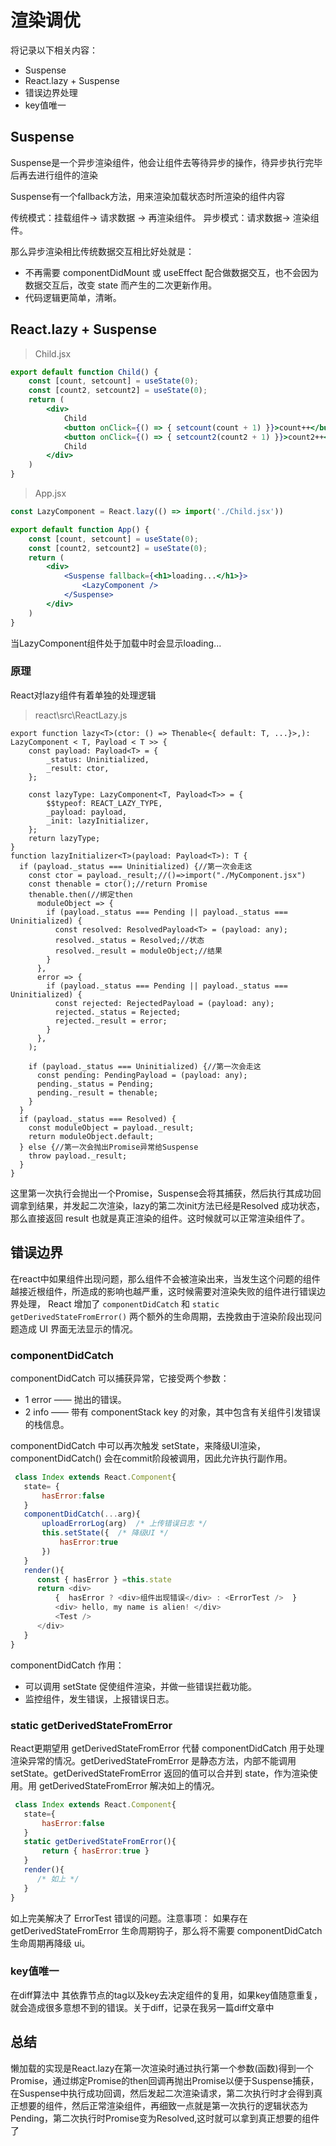 # 渲染调优

将记录以下相关内容：

+   Suspense
+   React.lazy + Suspense
+   错误边界处理
+   key值唯一

## Suspense

Suspense是一个异步渲染组件，他会让组件去等待异步的操作，待异步执行完毕后再去进行组件的渲染

Suspense有一个fallback方法，用来渲染加载状态时所渲染的组件内容

传统模式：挂载组件-> 请求数据 -> 再渲染组件。
异步模式：请求数据-> 渲染组件。

那么异步渲染相比传统数据交互相比好处就是：

-   不再需要 componentDidMount 或 useEffect 配合做数据交互，也不会因为数据交互后，改变 state 而产生的二次更新作用。
-   代码逻辑更简单，清晰。

## React.lazy + Suspense

>   Child.jsx

```jsx
export default function Child() {
    const [count, setcount] = useState(0);
    const [count2, setcount2] = useState(0);
    return (
        <div>
            Child
            <button onClick={() => { setcount(count + 1) }}>count++</button>
            <button onClick={() => { setcount2(count2 + 1) }}>count2++</button>
            Child
        </div>
    )
}
```

>   App.jsx

```jsx
const LazyComponent = React.lazy(() => import('./Child.jsx'))

export default function App() {
    const [count, setcount] = useState(0);
    const [count2, setcount2] = useState(0);
    return (
        <div>
            <Suspense fallback={<h1>loading...</h1>}>
                <LazyComponent />
            </Suspense>
        </div>
    )
}
```

当LazyComponent组件处于加载中时会显示loading...

### 原理

React对lazy组件有着单独的处理逻辑

>   react\src\ReactLazy.js

```tsx
export function lazy<T>(ctor: () => Thenable<{ default: T, ...}>,): LazyComponent < T, Payload < T >> {
    const payload: Payload<T> = {
        _status: Uninitialized,
        _result: ctor,
    };

    const lazyType: LazyComponent<T, Payload<T>> = {
        $$typeof: REACT_LAZY_TYPE,
        _payload: payload,
        _init: lazyInitializer,
    };
    return lazyType;
}
function lazyInitializer<T>(payload: Payload<T>): T {
  if (payload._status === Uninitialized) {//第一次会走这
    const ctor = payload._result;//()=>import("./MyComponent.jsx")
    const thenable = ctor();//return Promise
    thenable.then(//绑定then
      moduleObject => {
        if (payload._status === Pending || payload._status === Uninitialized) {
          const resolved: ResolvedPayload<T> = (payload: any);
          resolved._status = Resolved;//状态
          resolved._result = moduleObject;//结果
        }
      },
      error => {
        if (payload._status === Pending || payload._status === Uninitialized) {
          const rejected: RejectedPayload = (payload: any);
          rejected._status = Rejected;
          rejected._result = error;
        }
      },
    );
      
    if (payload._status === Uninitialized) {//第一次会走这
      const pending: PendingPayload = (payload: any);
      pending._status = Pending;
      pending._result = thenable;
    }
  }
  if (payload._status === Resolved) {
    const moduleObject = payload._result;
    return moduleObject.default;
  } else {//第一次会抛出Promise异常给Suspense
    throw payload._result;
  }
}
```

这里第一次执行会抛出一个Promise，Suspense会将其捕获，然后执行其成功回调拿到结果，并发起二次渲染，lazy的第二次init方法已经是Resolved 成功状态，那么直接返回 result 也就是真正渲染的组件。这时候就可以正常渲染组件了。

## 错误边界

在react中如果组件出现问题，那么组件不会被渲染出来，当发生这个问题的组件越接近根组件，所造成的影响也越严重，这时候需要对渲染失败的组件进行错误边界处理， React 增加了 `componentDidCatch` 和 `static getDerivedStateFromError()` 两个额外的生命周期，去挽救由于渲染阶段出现问题造成 UI 界面无法显示的情况。

### componentDidCatch

componentDidCatch 可以捕获异常，它接受两个参数：

-   1 error —— 抛出的错误。
-   2 info —— 带有 componentStack key 的对象，其中包含有关组件引发错误的栈信息。

componentDidCatch 中可以再次触发 setState，来降级UI渲染，componentDidCatch() 会在commit阶段被调用，因此允许执行副作用。

```js
 class Index extends React.Component{
   state= {
       hasError:false
   }
   componentDidCatch(...arg){
       uploadErrorLog(arg)  /* 上传错误日志 */
       this.setState({  /* 降级UI */
           hasError:true
       })
   }
   render(){  
      const { hasError } =this.state
      return <div>
          {  hasError ? <div>组件出现错误</div> : <ErrorTest />  }
          <div> hello, my name is alien! </div>
          <Test />
      </div>
   }
}
```

componentDidCatch 作用：

-   可以调用 setState 促使组件渲染，并做一些错误拦截功能。
-   监控组件，发生错误，上报错误日志。

### static getDerivedStateFromError

React更期望用 getDerivedStateFromError 代替 componentDidCatch 用于处理渲染异常的情况。getDerivedStateFromError 是静态方法，内部不能调用 setState。getDerivedStateFromError 返回的值可以合并到 state，作为渲染使用。用 getDerivedStateFromError 解决如上的情况。

```js
 class Index extends React.Component{
   state={
       hasError:false
   }  
   static getDerivedStateFromError(){
       return { hasError:true }
   }
   render(){  
      /* 如上 */
   }
}
```

如上完美解决了 ErrorTest 错误的问题。注意事项： 如果存在 getDerivedStateFromError 生命周期钩子，那么将不需要 componentDidCatch 生命周期再降级 ui。

### key值唯一

在diff算法中 其依靠节点的tag以及key去决定组件的复用，如果key值随意重复，就会造成很多意想不到的错误。关于diff，记录在我另一篇diff文章中

## 总结

懒加载的实现是React.lazy在第一次渲染时通过执行第一个参数(函数)得到一个Promise，通过绑定Promise的then回调再抛出Promise以便于Suspense捕获，在Suspense中执行成功回调，然后发起二次渲染请求，第二次执行时才会得到真正想要的组件，然后正常渲染组件，再细致一点就是第一次执行的逻辑状态为Pending，第二次执行时Promise变为Resolved,这时就可以拿到真正想要的组件了